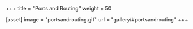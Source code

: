 +++
title = "Ports and Routing"
weight = 50

[asset]
  image = "portsandrouting.gif"
  url = "gallery/#portsandrouting"
+++

